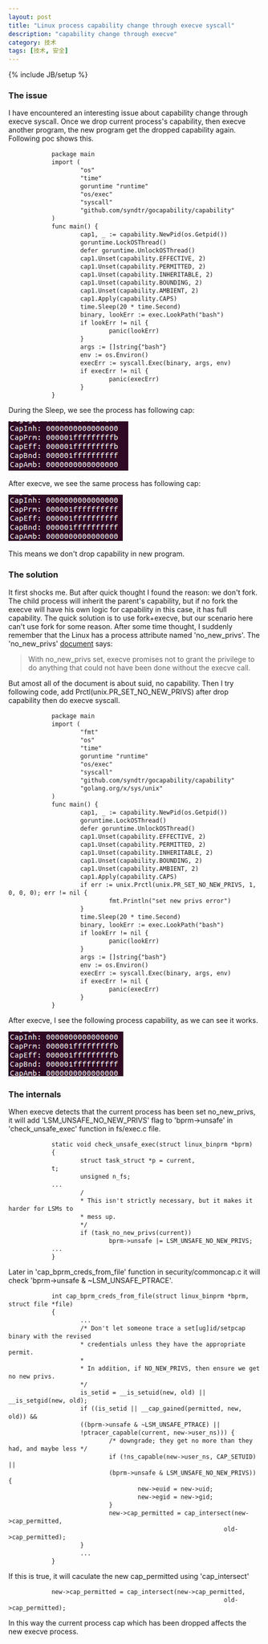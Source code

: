 ```yaml
---
layout: post
title: "Linux process capability change through execve syscall"
description: "capability change through execve"
category: 技术
tags: [技术, 安全]
---
```

{% include JB/setup %}



<h3> The issue </h3>

I have encountered an interesting issue about capability change through execve syscall. Once we drop current process's capability, then execve another program, the new program get the dropped capability again. Following poc shows this.


                package main
                import (
                        "os"
                        "time"
                        goruntime "runtime"
                        "os/exec"
                        "syscall"
                        "github.com/syndtr/gocapability/capability"
                )
                func main() {
                        cap1, _ := capability.NewPid(os.Getpid())
                        goruntime.LockOSThread()
                        defer goruntime.UnlockOSThread()
                        cap1.Unset(capability.EFFECTIVE, 2)
                        cap1.Unset(capability.PERMITTED, 2)
                        cap1.Unset(capability.INHERITABLE, 2)
                        cap1.Unset(capability.BOUNDING, 2)
                        cap1.Unset(capability.AMBIENT, 2)
                        cap1.Apply(capability.CAPS)
                        time.Sleep(20 * time.Second)
                        binary, lookErr := exec.LookPath("bash")
                        if lookErr != nil {
                                panic(lookErr)
                        }
                        args := []string{"bash"}
                        env := os.Environ()
                        execErr := syscall.Exec(binary, args, env)
                        if execErr != nil {
                                panic(execErr)
                        }
                }


During the Sleep, we see the process has following cap:

![](/assets/img/capexecve/1.png)

After execve, we see the same process has following cap:

![](/assets/img/capexecve/2.png)

This means we don't drop capability in new program. 


<h3> The solution </h3>


It first shocks me. But after quick thought I found the reason: we don't fork. The child process will inherit the parent's capability, but if no fork the execve will have his own logic for capability in this case, it has full capability.
The quick solution is to use fork+execve, but our scenario here can't use fork for some reason. 
After some time thought, I suddenly remember that the Linux has a process attribute named 'no_new_privs'. The 'no_new_privs' [document](https://www.kernel.org/doc/Documentation/prctl/no_new_privs.txt) says:


> With no_new_privs set, execve promises not to grant the privilege to do anything that could not have been done without the execve call.


But amost all of the document is about suid, no capability.
Then I try following code, add Prctl(unix.PR_SET_NO_NEW_PRIVS) after drop capability then do execve syscall.

                package main
                import (
                        "fmt"
                        "os"
                        "time"
                        goruntime "runtime"
                        "os/exec"
                        "syscall"
                        "github.com/syndtr/gocapability/capability"
                        "golang.org/x/sys/unix"
                )
                func main() {
                        cap1, _ := capability.NewPid(os.Getpid())
                        goruntime.LockOSThread()
                        defer goruntime.UnlockOSThread()
                        cap1.Unset(capability.EFFECTIVE, 2)
                        cap1.Unset(capability.PERMITTED, 2)
                        cap1.Unset(capability.INHERITABLE, 2)
                        cap1.Unset(capability.BOUNDING, 2)
                        cap1.Unset(capability.AMBIENT, 2)
                        cap1.Apply(capability.CAPS)
                        if err := unix.Prctl(unix.PR_SET_NO_NEW_PRIVS, 1, 0, 0, 0); err != nil {
                                fmt.Println("set new privs error")
                        }
                        time.Sleep(20 * time.Second)
                        binary, lookErr := exec.LookPath("bash")
                        if lookErr != nil {
                                panic(lookErr)
                        }
                        args := []string{"bash"}
                        env := os.Environ()
                        execErr := syscall.Exec(binary, args, env)
                        if execErr != nil {
                                panic(execErr)
                        }
                }


After execve, I see the following process capability, as we can see it works.

![](/assets/img/capexecve/3.png)


<h3> The internals </h3>


When execve detects that the current process has been set no_new_privs, it will add 'LSM_UNSAFE_NO_NEW_PRIVS' flag to 'bprm->unsafe' in 'check_unsafe_exec' function in fs/exec.c file.


                static void check_unsafe_exec(struct linux_binprm *bprm)
                {
                        struct task_struct *p = current, 
                t;
                        unsigned n_fs;
                ...
                        /
                        * This isn't strictly necessary, but it makes it harder for LSMs to
                        * mess up.
                        */
                        if (task_no_new_privs(current))
                                bprm->unsafe |= LSM_UNSAFE_NO_NEW_PRIVS;
                ...
                }

Later in 'cap_bprm_creds_from_file' function in security/commoncap.c it will check 'bprm->unsafe & ~LSM_UNSAFE_PTRACE'.


                int cap_bprm_creds_from_file(struct linux_binprm *bprm, struct file *file)
                {
                        ...
                        /* Don't let someone trace a set[ug]id/setpcap binary with the revised
                        * credentials unless they have the appropriate permit.
                        *
                        * In addition, if NO_NEW_PRIVS, then ensure we get no new privs.
                        */
                        is_setid = __is_setuid(new, old) || __is_setgid(new, old);
                        if ((is_setid || __cap_gained(permitted, new, old)) &&
                        ((bprm->unsafe & ~LSM_UNSAFE_PTRACE) ||
                        !ptracer_capable(current, new->user_ns))) {
                                /* downgrade; they get no more than they had, and maybe less */
                                if (!ns_capable(new->user_ns, CAP_SETUID) ||
                                (bprm->unsafe & LSM_UNSAFE_NO_NEW_PRIVS)) {
                                        new->euid = new->uid;
                                        new->egid = new->gid;
                                }
                                new->cap_permitted = cap_intersect(new->cap_permitted,
                                                                old->cap_permitted);
                        }
                        ...
                }


If this is true, it will caculate the new cap_permitted using 'cap_intersect'


                new->cap_permitted = cap_intersect(new->cap_permitted,
                                                                old->cap_permitted);



In this way the current process cap which has been dropped affects the new execve process. 

